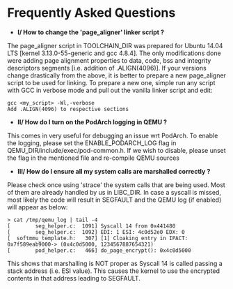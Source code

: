 Frequently Asked Questions
==========================

- **I/ How to change the 'page_aligner' linker script ?**


The page_aligner script in TOOLCHAIN_DIR was prepared for Ubuntu 14.04 LTS
[kernel 3.13.0-55-generic and gcc 4.8.4]. The only modifications done were
adding page alignment properties to data, code, bss and integrity descriptors
segments [i.e. addition of .ALIGN(4096)]. If your versions change drastically
from the above, it is better to prepare a new page_aligner script to be used
for linking. To prepare a new one, simple run any script with GCC in verbose
mode and pull out the vanilla linker script and edit:

    gcc <my_script> -Wl,-verbose
    Add .ALIGN(4096) to respective sections



- **II/ How do I turn on the PodArch logging in QEMU ?**

This comes in very useful for debugging an issue wrt PodArch.
To enable the logging, please set the ENABLE_PODARCH_LOG flag in 
QEMU_DIR/include/exec/pod-common.h. If we wish to disable, please
unset the flag in the mentioned file and re-compile QEMU sources



 - **III/ How do I ensure all my system calls are marshalled correctly ?**

Please check once using 'strace' the system calls that are being used.
Most of them are already handled by us in LIBC_DIR. In case a syscall is
missed, most likely the code will result in SEGFAULT and the QEMU log 
(if enabled) will appear as below:

    > cat /tmp/qemu_log | tail -4
    [        seg_helper.c:  1091] Syscall 14 from 0x441480
    [        seg_helper.c:  1092] EDI: 1 ESI: 4c0d52e0 EDX: 0
    [  softmmu_template.h:   307] [1] Cloaking entry in IPACT: 0x7f589eab9000-> (0x4c0d5000, 1234567887654321)
    [        pod_helper.c:   466] do_page_encrypt(): 0x4c0d5000


This shows that marshalling is NOT proper as Syscall 14 is called
passing a stack address (i.e. ESI value). This causes the kernel to
use the encrypted contents in that address leading to SEGFAULT.

